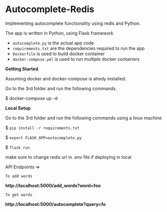 # Autocomplete-Redis
Implementing autocomplete functionality using redis and Python.

The app is written in Python, using Flask framework 

 - `autocomplete.py` is the actual app code
 - `requirements.txt` are the dependencies required to run the app
 - `Dockerfile` is used to build docker container
 - `docker-compose.yml` is used to run multiple docker containers 


**Getting Started** 

Assuming docker and docker-compose is alredy installed.

Go to the 3rd folder and run the following commands.

$ docker-compose up -d

**Local Setup**

Go to the 3rd folder and run the following commands using a linux machine

$ `pip install -r requirements.txt`

$ `export FLASK_APP=autocomplete.py`

$ `flask run`

make sure to change redis url in .env file if deploying in local

API Endpoints =>

    To add words

**http://localhost:5000/add_words?word=foo**

    To get words

 **http://localhost:5000/autocomplete?query=fo**
